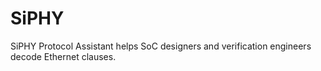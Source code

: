 # SiPHY
SiPHY Protocol Assistant helps SoC designers and verification engineers decode Ethernet clauses.
